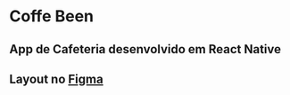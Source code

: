 # Coffe Been
## App de Cafeteria desenvolvido em React Native
## Layout no <a href="https://www.figma.com/file/BQ97YKar1x499JVSocpIsg/Coffe-Shop-Mobile-App--Pickolab-Studio-(Community)?type=design&node-id=2-199&mode=design&t=Z9ePPa9gKUDnzGnZ-0" target="_blank">Figma</a>
